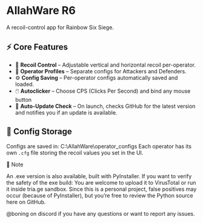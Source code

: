 # AllahWare R6

A recoil-control app for Rainbow Six Siege.

## ⚡ Core Features

- 🎯 **Recoil Control** – Adjustable vertical and horizontal recoil per-operator.
- 👥 **Operator Profiles** – Separate configs for Attackers and Defenders.
- ⚙️ **Config Saving** – Per-operator configs automatically saved and loaded.
- 🖱️ **Autoclicker** – Choose CPS (Clicks Per Second) and bind any mouse button
- 🔄 **Auto-Update Check** – On launch, checks GitHub for the latest version and notifies you if an update is available.

## 📂 Config Storage

Configs are saved in:
C:\AllahWare\operator_configs
Each operator has its own `.cfg` file storing the recoil values you set in the UI.

🔐 Note

An .exe version is also available, built with PyInstaller.
If you want to verify the safety of the exe build:
You are welcome to upload it to VirusTotal or run it inside tria.ge sandbox.
Since this is a personal project, false positives may occur (because of PyInstaller), but you’re free to review the Python source here on GitHub.

@boning on discord if you have any questions or want to report any issues.
